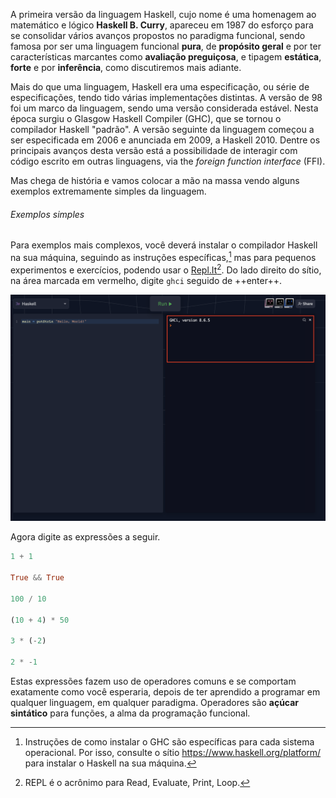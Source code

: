 A primeira versão da linguagem Haskell, cujo nome é uma homenagem ao matemático e lógico **Haskell B. Curry**, apareceu em 1987 do esforço para se consolidar vários avanços propostos no paradigma funcional, 
sendo famosa por ser uma linguagem funcional **pura**, de **propósito geral** e por ter características marcantes como **avaliação preguiçosa**, e tipagem **estática**, **forte** e por **inferência**, como discutiremos mais adiante.

Mais do que uma linguagem, Haskell era uma especificação, ou série de especificações, tendo tido várias implementações distintas.
A versão de 98 foi um marco da linguagem, sendo uma versão considerada estável.
Nesta época surgiu o Glasgow Haskell Compiler (GHC), que se tornou o compilador Haskell "padrão".
A versão seguinte da linguagem começou a ser especificada em 2006 e anunciada em 2009, a Haskell 2010. Dentre os principais avanços desta versão está a possibilidade de interagir com código escrito em outras linguagens, via the *foreign function interface* (FFI).

Mas chega de história e vamos colocar a mão na massa vendo alguns exemplos extremamente simples da linguagem.

###### Exemplos simples

Para exemplos mais complexos, você deverá instalar o compilador Haskell na sua máquina, seguindo as instruções específicas,[^ghc]  mas para pequenos experimentos e exercícios, podendo usar o [Repl.It](https://replit.com/languages/haskell)[^repl].
Do lado direito do sítio, na área marcada em vermelho, digite `ghci` seguido de ++enter++.


![](images/replit.png)

Agora digite as expressões a seguir.

```Haskell
1 + 1

True && True

100 / 10

(10 + 4) * 50

3 * (-2)

2 * -1
```

Estas expressões fazem uso de operadores comuns e se comportam exatamente como você esperaria, depois de ter aprendido a programar em qualquer linguagem, em qualquer paradigma.
Operadores são **açúcar sintático** para funções, a alma da programação funcional.


[^repl]: REPL é o acrônimo para Read, Evaluate, Print, Loop.

[^ghc]:  Instruções de como instalar o GHC são específicas para cada sistema operacional. Por isso, consulte o sítio https://www.haskell.org/platform/ para instalar o Haskell na sua máquina.
